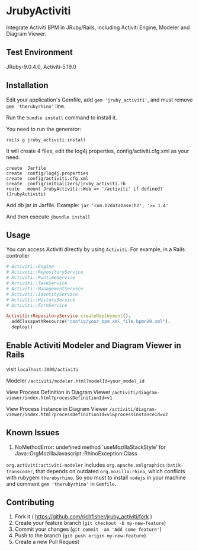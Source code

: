 # JrubyActiviti

Integrate Activiti BPM in JRuby/Rails, including Activiti Engine, Modeler and Diagram Viewer.

## Test Environment
JRuby-9.0.4.0, Activiti-5.19.0

## Installation

Edit your application's Gemfile, add `gem 'jruby_activiti'`, and must remove `gem 'therubyrhino'` line.

Run the `bundle install` command to install it.

You need to run the generator:

```
rails g jruby_activiti:install
```

It will create 4 files, edit the log4j.properties, config/activiti.cfg.xml as your need.

```
create  Jarfile
create  config/log4j.properties
create  config/activiti.cfg.xml
create  config/initializers/jruby_activiti.rb
route   mount JrubyActiviti::Web => '/activiti' if defined?(JrubyActiviti)
```

Add db jar in Jarfile. Example: `jar 'com.h2database:h2', '>= 1.4'`

And then execute `jbundle install`


## Usage
You can access Activiti directly by using `Activiti`. For example, in a Rails controller

``` ruby
# Activiti::Engine
# Activiti::RepositoryService
# Activiti::RuntimeService
# Activiti::TaskService
# Activiti::ManagementService
# Activiti::IdentityService
# Activiti::HistoryService
# Activiti::FormService

Activiti::RepositoryService.createDeployment().
  addClasspathResource("config/your_bpm_xml_file.bpmn20.xml").
  deploy()
```

## Enable Activiti Modeler and Diagram Viewer in Rails
visit `localhost:3000/activiti`

Modeler
`/activiti/modeler.html?modelId=your_model_id`

View Process Definition in Diagram Viewer
`/activiti/diagram-viewer/index.html?processDefinitionId=v1`

View Process Instance in Diagram Viewer
`/activiti/diagram-viewer/index.html?processDefinitionId=v1&processInstanceId=v2`

## Known Issues
1. NoMethodError: undefined method `useMozillaStackStyle' for Java::OrgMozillaJavascript::RhinoException:Class

`org.activiti:activiti-modeler` includes `org.apache.xmlgraphics:batik-transcoder`, that depends on outdated `org.mozilla:rhino`, which conflicts with rubygem `therubyrhino`. So you must to install `nodejs` in your machine and comment `gem 'therubyrhino'` in `Gemfile`.

## Contributing

1. Fork it ( https://github.com/richfisher/jruby_activiti/fork )
2. Create your feature branch (`git checkout -b my-new-feature`)
3. Commit your changes (`git commit -am 'Add some feature'`)
4. Push to the branch (`git push origin my-new-feature`)
5. Create a new Pull Request

